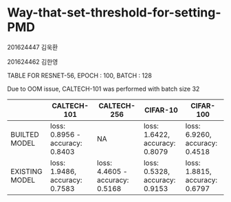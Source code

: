 # Way-that-set-threshold-for-setting-PMD
 201624447 김욱환 
 
 201624462 김한영


TABLE FOR 
   RESNET-56, EPOCH : 100, BATCH : 128
   
   Due to OOM issue, CALTECH-101 was performed with batch size 32

||CALTECH-101 | CALTECH-256| CIFAR-10 | CIFAR-100|
|-----|-----|-----|-----|-----|
|BUILTED MODEL| loss: 0.8956 - accuracy: 0.8403|NA|loss: 1.6422, accuracy: 0.8079|loss: 6.9260, accuracy: 0.4518|
|EXISTING MODEL|loss: 1.9486, accuracy: 0.7583|loss: 4.4605 - accuracy: 0.5168|loss: 0.5328, accuracy: 0.9153|loss: 1.8815, accuracy: 0.6797|

